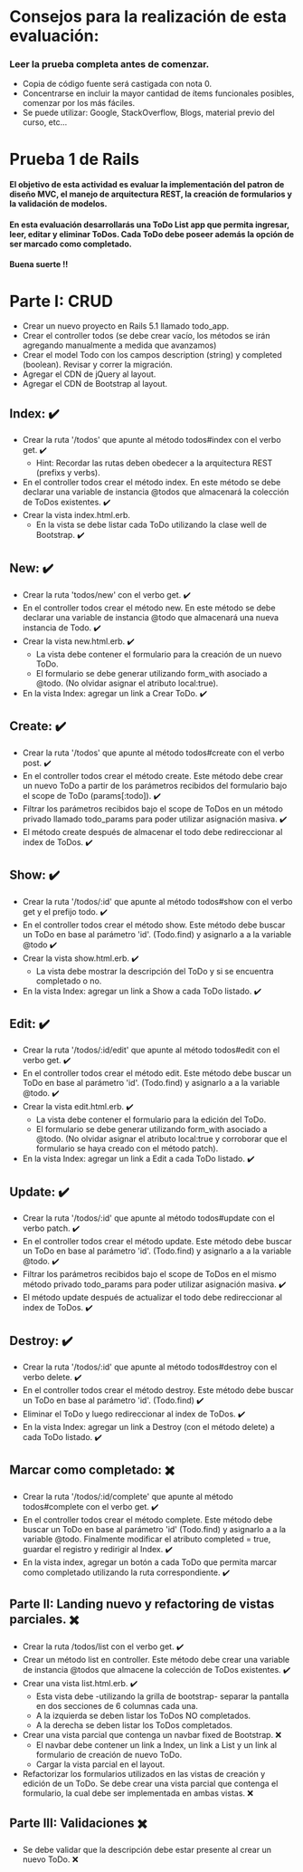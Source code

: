 # Consejos para la realización de esta evaluación:
### Leer la prueba completa antes de comenzar.
- Copia de código fuente será castigada con nota 0.
- Concentrarse en incluir la mayor cantidad de ítems funcionales posibles, comenzar por los más fáciles.
- Se puede utilizar: Google, StackOverflow, Blogs, material previo del curso, etc... 
# Prueba 1 de Rails
#### El objetivo de esta actividad es evaluar la implementación del patron de diseño MVC, el manejo de arquitectura REST, la creación de formularios y la validación de modelos.
#### En esta evaluación desarrollarás una ToDo List app que permita ingresar, leer, editar y eliminar ToDos. Cada ToDo debe poseer además la opción de ser marcado como completado.
#### Buena suerte !!
# Parte I: CRUD
- Crear un nuevo proyecto en Rails 5.1 llamado todo_app.
- Crear el controller todos (se debe crear vacío, los métodos se irán agregando manualmente a medida que avanzamos)
- Crear el model Todo con los campos description (string) y completed (boolean). Revisar y correr la migración.
- Agregar el CDN de jQuery al layout.
- Agregar el CDN de Bootstrap al layout.
            
## Index: :heavy_check_mark:
- Crear la ruta '/todos' que apunte al método todos#index con el verbo get. :heavy_check_mark:
    - Hint: Recordar las rutas deben obedecer a la arquitectura REST (prefixs y verbs).
- En el controller todos crear el método index. En este método se debe declarar una variable de instancia @todos que almacenará la colección de ToDos existentes. :heavy_check_mark:
- Crear la vista index.html.erb.
    - En la vista se debe listar cada ToDo utilizando la clase well de Bootstrap. :heavy_check_mark:
## New: :heavy_check_mark:
- Crear la ruta 'todos/new' con el verbo get. :heavy_check_mark:
- En el controller todos crear el método new. En este método se debe declarar una variable de instancia @todo que almacenará una nueva instancia de Todo. :heavy_check_mark:
- Crear la vista new.html.erb. :heavy_check_mark:
    - La vista debe contener el formulario para la creación de un nuevo ToDo.
    - El formulario se debe generar utilizando form_with asociado a @todo. (No olvidar asignar el atributo local:true).
- En la vista Index: agregar un link a Crear ToDo. :heavy_check_mark:
## Create: :heavy_check_mark:
- Crear la ruta '/todos' que apunte al método todos#create con el verbo post. :heavy_check_mark:
- En el controller todos crear el método create. Este método debe crear un nuevo ToDo a partir de los parámetros recibidos del formulario bajo el scope de ToDo (params[:todo]). :heavy_check_mark:
- Filtrar los parámetros recibidos bajo el scope de ToDos en un método privado llamado todo_params para poder utilizar asignación masiva. :heavy_check_mark:
- El método create después de almacenar el todo debe redireccionar al index de ToDos. :heavy_check_mark:
## Show: :heavy_check_mark:
- Crear la ruta '/todos/:id' que apunte al método todos#show con el verbo get y el prefijo todo. :heavy_check_mark:
- En el controller todos crear el método show. Este método debe buscar un ToDo en base al parámetro 'id'. (Todo.find) y asignarlo a a la variable @todo :heavy_check_mark:
- Crear la vista show.html.erb. :heavy_check_mark:
    - La vista debe mostrar la descripción del ToDo y si se encuentra completado o no.
- En la vista Index: agregar un link a Show a cada ToDo listado. :heavy_check_mark:
## Edit: :heavy_check_mark:
- Crear la ruta '/todos/:id/edit' que apunte al método todos#edit con el verbo get. :heavy_check_mark:
- En el controller todos crear el método edit. Este método debe buscar un ToDo en base al parámetro 'id'. (Todo.find) y asignarlo a a la variable @todo. :heavy_check_mark:
- Crear la vista edit.html.erb. :heavy_check_mark:
    - La vista debe contener el formulario para la edición del ToDo.
    - El formulario se debe generar utilizando form_with asociado a @todo. (No olvidar asignar el atributo local:true y corroborar que el formulario se haya creado con el método patch).     
- En la vista Index: agregar un link a Edit a cada ToDo listado. :heavy_check_mark:
## Update: :heavy_check_mark:
- Crear la ruta '/todos/:id' que apunte al método todos#update con el verbo patch. :heavy_check_mark:
- En el controller todos crear el método update. Este método debe buscar un ToDo en base al parámetro 'id'. (Todo.find) y asignarlo a a la variable @todo. :heavy_check_mark:
- Filtrar los parámetros recibidos bajo el scope de ToDos en el mismo método privado todo_params para poder utilizar asignación masiva. :heavy_check_mark:
- El método update después de actualizar el todo debe redireccionar al index de ToDos. :heavy_check_mark:
## Destroy: :heavy_check_mark:
- Crear la ruta '/todos/:id' que apunte al método todos#destroy con el verbo delete. :heavy_check_mark:
- En el controller todos crear el método destroy. Este método debe buscar un ToDo en base al parámetro 'id'. (Todo.find) :heavy_check_mark:
- Eliminar el ToDo y luego redireccionar al index de ToDos. :heavy_check_mark:
- En la vista Index: agregar un link a Destroy (con el método delete) a cada ToDo listado. :heavy_check_mark:
## Marcar como completado: :heavy_multiplication_x:
- Crear la ruta '/todos/:id/complete' que apunte al método todos#complete con el verbo get. :heavy_check_mark:
- En el controller todos crear el método complete. Este método debe buscar un ToDo en base al parámetro 'id' (Todo.find) y asignarlo a a la variable @todo. Finalmente modificar el atributo completed = true, guardar el registro y redirigir al Index. :heavy_check_mark:
- En la vista index, agregar un botón a cada ToDo que permita marcar como completado utilizando la ruta correspondiente. :heavy_check_mark:
## Parte II: Landing nuevo y refactoring de vistas parciales. :heavy_multiplication_x:
- Crear la ruta /todos/list con el verbo get. :heavy_check_mark:
- Crear un método list en controller. Este método debe crear una variable de instancia @todos que almacene la colección de ToDos existentes. :heavy_check_mark:
- Crear una vista list.html.erb. :heavy_check_mark:
    - Esta vista debe -utilizando la grilla de bootstrap- separar la pantalla en dos secciones de 6 columnas cada una.
    - A la izquierda se deben listar los ToDos NO completados.
    - A la derecha se deben listar los ToDos completados.
- Crear una vista parcial que contenga un navbar fixed de Bootstrap. :x:
    - El navbar debe contener un link a Index, un link a List y un link al formulario de creación de nuevo ToDo.
    - Cargar la vista parcial en el layout.
- Refactorizar los formularios utilizados en las vistas de creación y edición de un ToDo. Se debe crear una vista parcial que contenga el formulario, la cual debe ser implementada en ambas vistas. :x:
## Parte III: Validaciones :heavy_multiplication_x:
- Se debe validar que la descripción debe estar presente al crear un nuevo ToDo. :x: